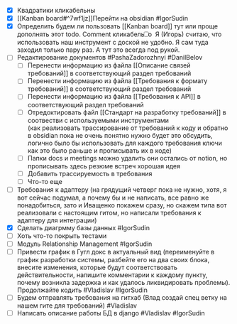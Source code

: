 - [x] Квадратики кликабельны
- [x] [[Kanban board#^7wf1jz]]Перейти на obsidian #IgorSudin
- [x] Определить будем ли пользовать [[Kanban board]] тут или проще дополнять этот todo. <label class="ob-comment" title="" style=""> Comment кликабельно <input type="checkbox"> <span style=""> Я (Игорь) считаю, что использовать наш инструмент с доской не удобно. Я сам туда заходил только пару раз. А тут это всегда под рукой. </span></label> 
- [ ] Редактирование документов #PashaZadorozhnyi #DanilBelov
	- [ ] Перенести информацию из файла [[Описание связей требований]] в соответствующий раздел требований
	- [ ] Перенести информацию из файла [[Требования к формату требований]] в соответствующий раздел требований
	- [ ] Перенести информацию из файла [[Требования к API]] в соответствующий раздел требований
	- [ ] Отредоктировать файл [[Стандарт на разработку требований]] в соотвестви с используемыми инструментами<br>(как реализовать трассирование от требований к коду и обратно в obsidian пока не очень понятно нужно будет это обсудить, логично было бы использовать для каждого требования ключи как это было раньше и прописывать их в коде)
	- [ ] Папки docs и meetings можно удалить они остались от notion, но прописывать здесь резюме встреч хорошая идея
	- [ ] Добавить трассируемость в требования
	- [ ] Что-то еще
- [ ] Требования к адаптеру (на грядущий четверг пока не нужно, хотя, я вот сейчас подумал, а почему бы и не написать, все равно же понадобиться, зато и Иващенко покажем сразу, но скажем типа вот реализовали с настоящим гитом, но написали требования к адаптеру для интеграции)
- [x] Сделать диагрмму базы данных #IgorSudin 
- [ ] Хоть что-то покрыть тестами
- [ ] Модуль Relationship Management  #IgorSudin 
- [ ] Привести график в Гугл докс в актуальный вид (переименуйте в график разработки системы, разбейте его на два своих блока, внесите изменения, которые будут соответствовать действительности, напишите комментарии к каждому пункту, почему возникла задержка и как удалось ликвидировать проблемы). Продолжайте кодить #Vladislav #IgorSudin 
- [ ] Будем отправлять требования на гитхаб (Влад создай спец ветку на нашем гите для требований) #Vladislav 
- [ ] Написать описание работы БД в django #Vladislav #IgorSudin 